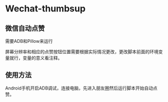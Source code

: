 # Wechat-thumbsup

## 微信自动点赞

需要ADB和Pillow来运行

屏幕分辨率和相应的点赞按钮位置需要根据实际情况更改，更改脚本前面的环境变量就行，变量的意义看注释。

## 使用方法
Android手机开启ADB调试，连接电脑，先进入朋友圈然后运行脚本开始自动点赞。

